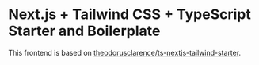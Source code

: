 # Next.js + Tailwind CSS + TypeScript Starter and Boilerplate

This frontend is based on
[theodorusclarence/ts-nextjs-tailwind-starter](https://github.com/theodorusclarence/ts-nextjs-tailwind-starter).
